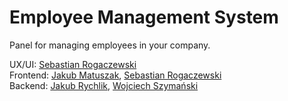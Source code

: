 # Employee Management System
Panel for managing employees in your company.

UX/UI: [Sebastian Rogaczewski](https://github.com/SebixR)</br>
Frontend: [Jakub Matuszak](https://github.com/jaqubm), [Sebastian Rogaczewski](https://github.com/SebixR)</br>
Backend: [Jakub Rychlik](https://github.com/shorv), [Wojciech Szymański](https://github.com/wojtek123945)</br>
